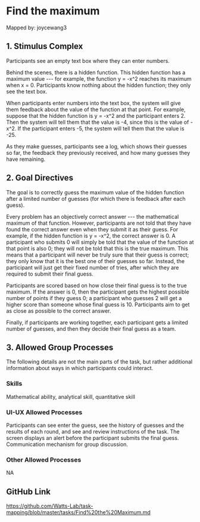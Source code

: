 # Find the maximum

Mapped by: joycewang3 

## 1. Stimulus Complex 
Participants see an empty text box where they can enter numbers.

Behind the scenes, there is a hidden function. This hidden function has a maximum value --- for example, the function y = -x^2 reaches its maximum when x = 0. Participants know nothing about the hidden function; they only see the text box.

When participants enter numbers into the text box, the system will give them feedback about the value of the function at that point. For example, suppose that the hidden function is y = -x^2 and the participant enters 2. Then the system will tell them that the value is -4, since this is the value of -x^2. If the participant enters -5, the system will tell them that the value is -25.

As they make guesses, participants see a log, which shows their guesses so far, the feedback they previously received, and how many guesses they have remaining.

## 2. Goal Directives 
The goal is to correctly guess the maximum value of the hidden function after a limited number of guesses (for which there is feedback after each guess).

Every problem has an objectively correct answer --- the mathematical maximum of that function. However, participants are not told that they have found the correct answer even when they submit it as their guess. For example, if the hidden function is y = -x^2, the correct answer is 0. A participant who submits 0 will simply be told that the value of the function at that point is also 0; they will not be told that this is the true maximum. This means that a participant will never be truly sure that their guess is correct; they only know that it is the best one of their guesses so far. Instead, the participant will just get their fixed number of tries, after which they are required to submit their final guess.

Participants are scored based on how close their final guess is to the true maximum. If the answer is 0, then the participant gets the highest possible number of points if they guess 0; a participant who guesses 2 will get a higher score than someone whose final guess is 10. Participants aim to get as close as possible to the correct answer.

Finally, if participants are working together, each participant gets a limited number of guesses, and then they decide their final guess as a team.

## 3. Allowed Group Processes 
The following details are not the main parts of the task, but rather additional information about ways in which participants could interact.

### Skills 
Mathematical ability, analytical skill, quantitative skill

### UI-UX Allowed Processes
Participants can see enter the guess, see the history of guesses and the results of each round, and see and review instructions of the task. The screen displays an alert before the participant submits the final guess. Communication mechanism for group discussion.

### Other Allowed Processes
NA

## GitHub Link 
https://github.com/Watts-Lab/task-mapping/blob/master/tasks/Find%20the%20Maximum.md
